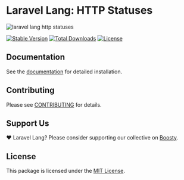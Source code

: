 # Laravel Lang: HTTP Statuses

![laravel lang http statuses](https://preview.dragon-code.pro/laravel-lang/http-statuses.svg?brand=laravel&mode=dark)

[![Stable Version][badge_stable]][link_packagist]
[![Total Downloads][badge_downloads]][link_packagist]
[![License][badge_license]][link_license]

## Documentation

See the [documentation](https://laravel-lang.com/packages-http-statuses.html) for detailed installation.

## Contributing

Please see [CONTRIBUTING](https://laravel-lang.com/contributions.html) for details.

## Support Us

❤️ Laravel Lang? Please consider supporting our collective on [Boosty](https://boosty.to/laravel-lang).

## License

This package is licensed under the [MIT License](https://laravel-lang.com/license.html).


[badge_stable]:     https://img.shields.io/github/v/release/laravel-lang/http-statuses?label=stable&style=flat-square

[badge_downloads]:  https://img.shields.io/packagist/dt/laravel-lang/http-statuses.svg?style=flat-square

[badge_license]:    https://img.shields.io/packagist/l/laravel-lang/http-statuses.svg?style=flat-square

[link_packagist]:   https://packagist.org/packages/laravel-lang/http-statuses

[link_license]:     LICENSE
